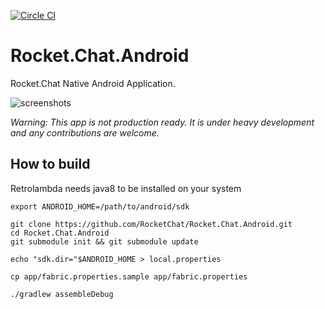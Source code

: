 [![Circle CI](https://circleci.com/gh/RocketChat/Rocket.Chat.Android/tree/develop.svg?style=shield)](https://circleci.com/gh/RocketChat/Rocket.Chat.Android/tree/develop)

# Rocket.Chat.Android
Rocket.Chat Native Android Application.

![screenshots](https://cloud.githubusercontent.com/assets/11763113/11993320/ccdcf296-aa72-11e5-9950-e08f7a280516.png)

*Warning: This app is not production ready. It is under heavy development and any contributions are welcome.*


## How to build

Retrolambda needs java8 to be installed on your system
```
export ANDROID_HOME=/path/to/android/sdk

git clone https://github.com/RocketChat/Rocket.Chat.Android.git
cd Rocket.Chat.Android
git submodule init && git submodule update

echo "sdk.dir="$ANDROID_HOME > local.properties

cp app/fabric.properties.sample app/fabric.properties

./gradlew assembleDebug
```
